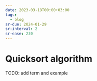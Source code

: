 ```yaml
---
date: 2023-03-18T00:00+03:00
tags:
  - blog
sr-due: 2024-01-29
sr-interval: 2
sr-ease: 230
---
```


# Quicksort algorithm

TODO: add term and example
